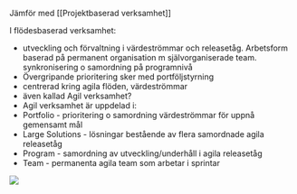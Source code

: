 Jämför med [[Projektbaserad verksamhet]]

I flödesbaserad verksamhet:
- utveckling och förvaltning i värdeströmmar och releasetåg. Arbetsform baserad på permanent organisation m självorganiserade team. synkronisering o samordning på programnivå
- Övergripande prioritering sker med portföljstyrning  
- centrerad kring agila flöden, värdeströmmar
- även kallad Agil verksamhet?
- Agil verksamhet är uppdelad i:
- Portfolio - prioritering o samordning värdeströmmar för uppnå gemensamt mål
- Large Solutions - lösningar bestående av flera samordnade agila releasetåg
- Program - samordning av utveckling/underhåll i agila releasetåg
- Team - permanenta agila team som arbetar i sprintar

**![](https://lh7-us.googleusercontent.com/LMvkV3MEKKqs8p5puwF_9i1kGqoTKbZs3iTSi7cRGODiTGtTKxfV77ee13Z4hXj91dacsh9NWaw-6gBHi6ClV5Sqo6JPdouGSCLJsk6plJkqPpcD3Dnby4O1q7UUhom0-G8VXOzsZzch0sxK5h0xxwc)**